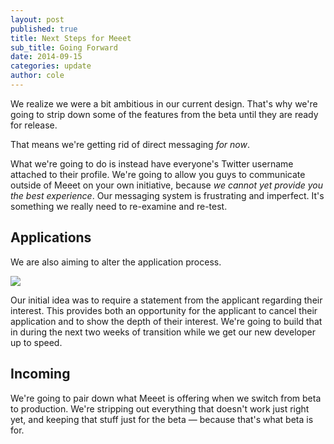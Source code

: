 ```yaml
---
layout: post
published: true
title: Next Steps for Meeet
sub_title: Going Forward
date: 2014-09-15
categories: update
author: cole
---
```


We realize we were a bit ambitious in our current design. That's why we're going to strip down some of the features from the beta until they are ready for release.

That means we're getting rid of direct messaging *for now*.

What we're going to do is instead have everyone's Twitter username attached to their profile. We're going to allow you guys to communicate outside of Meeet on your own initiative, because *we cannot yet provide you the best experience*. Our messaging system is frustrating and imperfect. It's something we really need to re-examine and re-test.

## Applications
We are also aiming to alter the application process. 

<img src="http://gtat.me/img/xqJXMGVfIX.png">

Our initial idea was to require a statement from the applicant regarding their interest. This provides both an opportunity for the applicant to cancel their application and to show the depth of their interest. We're going to build that in during the next two weeks of transition while we get our new developer up to speed.

## Incoming
We're going to pair down what Meeet is offering when we switch from beta to production. We're stripping out everything that doesn't work just right yet, and keeping that stuff just for the beta — because that's what beta is for.